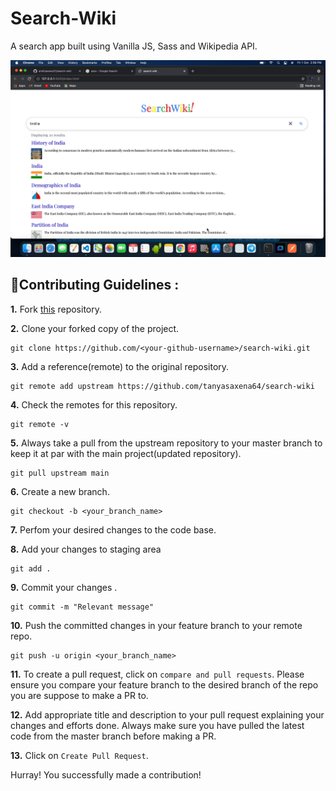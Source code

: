 # Search-Wiki

A search app built using Vanilla JS, Sass and Wikipedia API.

![screenshot](https://raw.githubusercontent.com/ankitsaxena21/search-wiki/main/Screenshot%202021-10-01%20at%202.59.59%20PM.png)

## 📌Contributing Guidelines :

**1.** Fork [this](https://github.com/tanyasaxena64/search-wiki) repository.

**2.** Clone your forked copy of the project.

```
git clone https://github.com/<your-github-username>/search-wiki.git
```

**3.** Add a reference(remote) to the original repository.

```
git remote add upstream https://github.com/tanyasaxena64/search-wiki
```

**4.** Check the remotes for this repository.

```
git remote -v
```

**5.** Always take a pull from the upstream repository to your master branch to keep it at par with the main project(updated repository).

```
git pull upstream main
```

**6.** Create a new branch.

```
git checkout -b <your_branch_name>
```

**7.** Perfom your desired changes to the code base.


**8.** Add your changes to staging area

```
git add .
```

**9.** Commit your changes .

```
git commit -m "Relevant message"
```

**10.** Push the committed changes in your feature branch to your remote repo.

```
git push -u origin <your_branch_name>
```

**11.** To create a pull request, click on `compare and pull requests`. Please ensure you compare your feature branch to the desired branch of the repo you are suppose to make a PR to.

**12.** Add appropriate title and description to your pull request explaining your changes and efforts done. Always make sure you have pulled the latest code from the master branch before making a PR.

**13.** Click on `Create Pull Request`.

Hurray! You successfully made a contribution!
